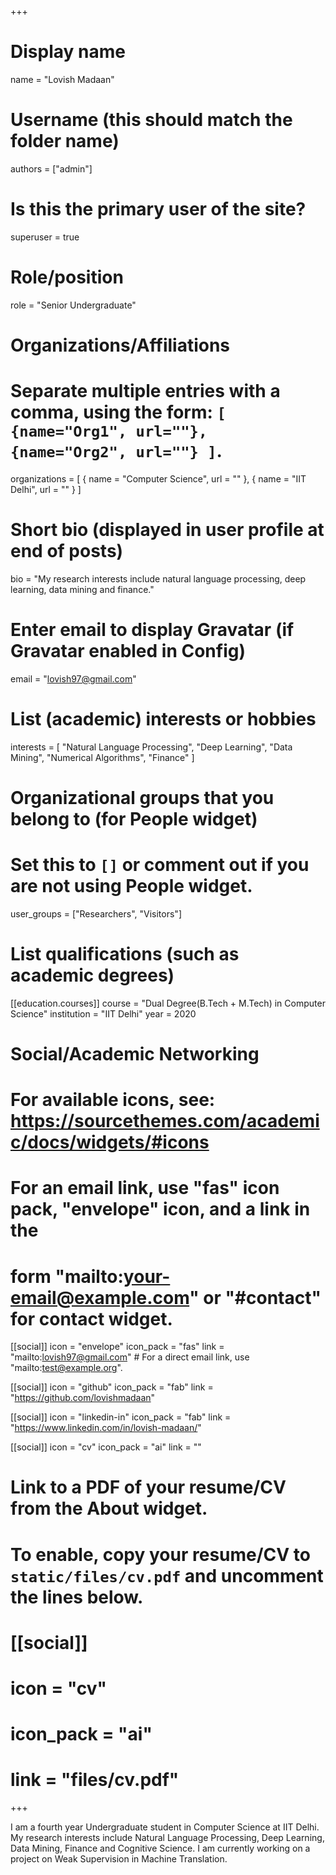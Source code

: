 +++
# Display name
name = "Lovish Madaan"

# Username (this should match the folder name)
authors = ["admin"]

# Is this the primary user of the site?
superuser = true

# Role/position
role = "Senior Undergraduate"

# Organizations/Affiliations
#   Separate multiple entries with a comma, using the form: `[ {name="Org1", url=""}, {name="Org2", url=""} ]`.
organizations = [ { name = "Computer Science", url = "" }, { name = "IIT Delhi", url = "" } ]

# Short bio (displayed in user profile at end of posts)
bio = "My research interests include natural language processing, deep learning, data mining and finance."

# Enter email to display Gravatar (if Gravatar enabled in Config)
email = "lovish97@gmail.com"

# List (academic) interests or hobbies
interests = [
  "Natural Language Processing",
  "Deep Learning",
  "Data Mining",
  "Numerical Algorithms",
  "Finance"
]

# Organizational groups that you belong to (for People widget)
#   Set this to `[]` or comment out if you are not using People widget.
user_groups = ["Researchers", "Visitors"]

# List qualifications (such as academic degrees)
[[education.courses]]
  course = "Dual Degree(B.Tech + M.Tech) in Computer Science"
  institution = "IIT Delhi"
  year = 2020

# Social/Academic Networking
# For available icons, see: https://sourcethemes.com/academic/docs/widgets/#icons
#   For an email link, use "fas" icon pack, "envelope" icon, and a link in the
#   form "mailto:your-email@example.com" or "#contact" for contact widget.

[[social]]
  icon = "envelope"
  icon_pack = "fas"
  link = "mailto:lovish97@gmail.com"  # For a direct email link, use "mailto:test@example.org".

[[social]]
  icon = "github"
  icon_pack = "fab"
  link = "https://github.com/lovishmadaan"

[[social]]
  icon = "linkedin-in"
  icon_pack = "fab"
  link = "https://www.linkedin.com/in/lovish-madaan/"

[[social]]
  icon = "cv"
  icon_pack = "ai"
  link = ""

# Link to a PDF of your resume/CV from the About widget.
# To enable, copy your resume/CV to `static/files/cv.pdf` and uncomment the lines below.
# [[social]]
#   icon = "cv"
#   icon_pack = "ai"
#   link = "files/cv.pdf"

+++

I am a fourth year Undergraduate student in Computer Science at IIT Delhi. My research interests include Natural Language Processing, Deep Learning, Data Mining, Finance and Cognitive Science. I am currently working on a project on Weak Supervision in Machine Translation.
